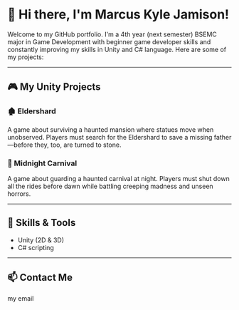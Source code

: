 # 👋 Hi there, I'm Marcus Kyle Jamison!

Welcome to my GitHub portfolio. I'm a 4th year (next semester) BSEMC major in Game Development with beginner game developer skills and constantly improving my skills in Unity and C# language. Here are some of my projects:

---

## 🎮 My Unity Projects

### 🏚️ Eldershard
A game about surviving a haunted mansion where statues move when unobserved. Players must search for the Eldershard to save a missing father—before they, too, are turned to stone.

### 🎡 Midnight Carnival
A game about guarding a haunted carnival at night. Players must shut down all the rides before dawn while battling creeping madness and unseen horrors.

---

## 🧰 Skills & Tools
- Unity (2D & 3D)
- C# scripting

---

## 📫 Contact Me
my email
